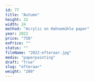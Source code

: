 ```yaml
---
id: 77
title: "Autumn"
height: 32
width: 24
method: "Acrylic on Hahnemühle paper"
year: 2022
price: "750"
exPrice: ""
status: ""
fileName: "2022-efteraar.jpg"
medie: "paperpainting"
draft: "True"
slug: "efteraar"
weight: "280"
---
```

